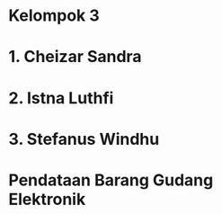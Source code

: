 # Kelompok 3
# 1. Cheizar Sandra
# 2. Istna Luthfi
# 3. Stefanus Windhu

# Pendataan Barang Gudang Elektronik
